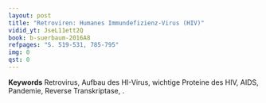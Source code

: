 ```yaml
---
layout: post 
title: "Retroviren: Humanes Immundefizienz-Virus (HIV)"
vidid_yt: JseL11ett2Q
book: b-suerbaum-2016A8
refpages: "S. 519-531, 785-795"
img: 0
qst: 0
---
```

**Keywords** Retrovirus, Aufbau des HI-Virus, wichtige Proteine des HIV, AIDS, Pandemie, Reverse Transkriptase, .
